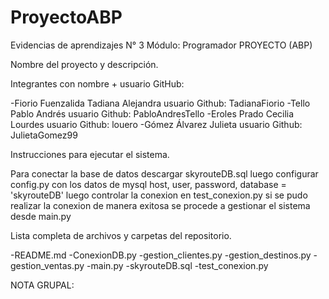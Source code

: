 # ProyectoABP
Evidencias de aprendizajes N° 3 Módulo: Programador PROYECTO (ABP) 

Nombre del proyecto y descripción.







Integrantes con nombre + usuario GitHub:

-Fiorio Fuenzalida Tadiana Alejandra usuario Github: TadianaFiorio
-Tello Pablo Andrés usuario Github: PabloAndresTello
-Eroles Prado Cecilia Lourdes usuario Github: louero
-Gómez Álvarez Julieta  usuario Github: JulietaGomez99


Instrucciones para ejecutar el sistema.


Para conectar la base de datos descargar skyrouteDB.sql luego configurar config.py con los datos de mysql host, user, password, database = 'skyrouteDB' 
luego controlar la conexion en test_conexion.py si se pudo realizar la conexion de manera exitosa se procede a gestionar el sistema desde main.py


Lista completa de archivos y carpetas del repositorio.

-README.md
-ConexionDB.py
-gestion_clientes.py
-gestion_destinos.py
-gestion_ventas.py
-main.py
-skyrouteDB.sql
-test_conexion.py

 NOTA GRUPAL: 
 


